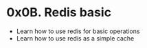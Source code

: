 # 0x0B. Redis basic

-   Learn how to use redis for basic operations
-   Learn how to use redis as a simple cache
